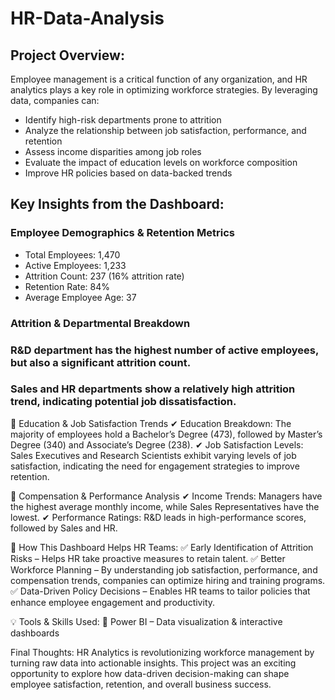 # HR-Data-Analysis

## Project Overview:

Employee management is a critical function of any organization, and HR analytics plays a key role in optimizing workforce strategies. By leveraging data, companies can:
- Identify high-risk departments prone to attrition
- Analyze the relationship between job satisfaction, performance, and retention
- Assess income disparities among job roles
- Evaluate the impact of education levels on workforce composition
- Improve HR policies based on data-backed trends

## Key Insights from the Dashboard:

### Employee Demographics & Retention Metrics
- Total Employees: 1,470
- Active Employees: 1,233
- Attrition Count: 237 (16% attrition rate)
- Retention Rate: 84%
- Average Employee Age: 37

### Attrition & Departmental Breakdown
### R&D department has the highest number of active employees, but also a significant attrition count.
### Sales and HR departments show a relatively high attrition trend, indicating potential job dissatisfaction.

🔹 Education & Job Satisfaction Trends
✔ Education Breakdown: The majority of employees hold a Bachelor’s Degree (473), followed by Master’s Degree (340) and Associate’s Degree (238).
✔ Job Satisfaction Levels: Sales Executives and Research Scientists exhibit varying levels of job satisfaction, indicating the need for engagement strategies to improve retention.

🔹 Compensation & Performance Analysis
✔ Income Trends: Managers have the highest average monthly income, while Sales Representatives have the lowest.
✔ Performance Ratings: R&D leads in high-performance scores, followed by Sales and HR.

📌 How This Dashboard Helps HR Teams:
✅ Early Identification of Attrition Risks – Helps HR take proactive measures to retain talent.
✅ Better Workforce Planning – By understanding job satisfaction, performance, and compensation trends, companies can optimize hiring and training programs.
✅ Data-Driven Policy Decisions – Enables HR teams to tailor policies that enhance employee engagement and productivity.

💡 Tools & Skills Used:
🔹 Power BI – Data visualization & interactive dashboards

 Final Thoughts:
HR Analytics is revolutionizing workforce management by turning raw data into actionable insights. This project was an exciting opportunity to explore how data-driven decision-making can shape employee satisfaction, retention, and overall business success.


